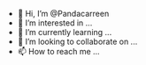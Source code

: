 - 👋 Hi, I’m @Pandacarreen
- 👀 I’m interested in ...
- 🌱 I’m currently learning ...
- 💞️ I’m looking to collaborate on ...
- 📫 How to reach me ...

<!---
Pandacarreen/Pandacarreen is a ✨ special ✨ repository because its `README.md` (this file) appears on your GitHub profile.
You can click the Preview link to take a look at your changes.
--->
